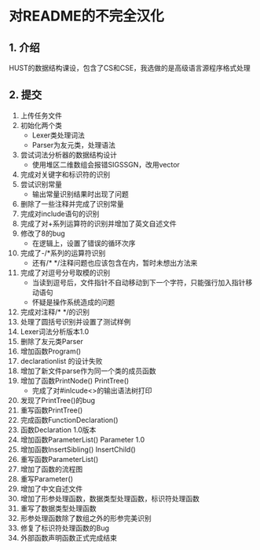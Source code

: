 # 对README的不完全汉化

## 1. 介绍

HUST的数据结构课设，包含了CS和CSE，我选做的是高级语言源程序格式处理

## 2. 提交

1. 上传任务文件
2. 初始化两个类
   - Lexer类处理词法
   - Parser为友元类，处理语法
3. 尝试词法分析器的数据结构设计
   - 使用堆区二维数组会报错SIGSSGN，改用vector
4. 完成对关键字和标识符的识别
5. 尝试识别常量
   - 输出常量识别结果时出现了问题
6. 删除了一些注释并完成了识别常量
7. 完成对include语句的识别
8. 完成了对+系列运算符的识别并增加了英文自述文件
9. 修改了8的bug
   - 在逻辑上，设置了错误的循环次序
10. 完成了-/*系列的运算符识别
    - 还有/*          */注释问题也应该包含在内，暂时未想出方法来
11. 完成了对逗号分号取模的识别
    - 当读到逗号后，文件指针不自动移动到下一个字符，只能强行加入指针移动语句
    - 怀疑是操作系统造成的问题
12. 完成对注释/* */的识别
13. 处理了圆括号识别并设置了测试样例
14. Lexer词法分析版本1.0
15. 删除了友元类Parser
16. 增加函数Program()
17. declarationlist 的设计失败
18. 增加了新文件parse作为同一个类的成员函数
19. 增加了函数PrintNode() PrintTree()
    - 完成了对#inlcude<>的输出语法树打印
20. 发现了PrintTree()的bug
21. 重写函数PrintTree()
22. 完成函数FunctionDeclaration()
23. 函数Declaration 1.0版本
24. 增加函数ParameterList() Parameter 1.0
25. 增加函数InsertSibling() InsertChild()
26. 重写函数ParameterList()
27. 增加了函数的流程图
28. 重写Parameter()
29. 增加了中文自述文件
30. 增加了形参处理函数，数据类型处理函数，标识符处理函数
31. 重写了数据类型处理函数
32. 形参处理函数除了数组之外的形参完美识别
33. 修复了标识符处理函数的Bug
34. 外部函数声明函数正式完成结束